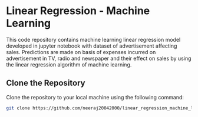 # Linear Regression - Machine Learning

This code repository contains machine learning linear regression model developed in jupyter notebook with dataset of advertisement affecting sales. 
Predictions are made on basis of expenses incurred on advertisement in TV, radio and newspaper and their effect on sales by using the linear regression algorithm of machine learning. 

## Clone the Repository

Clone the repository to your local machine using the following command:

```bash
git clone https://github.com/neeraj20042000/linear_regression_machine_learning.git
```

